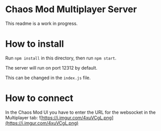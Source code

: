 # Chaos Mod Multiplayer Server
This readme is a work in progress.

# How to install
Run `npm install` in this directory, then run `npm start`.

The server will run on port 12312 by default.

This can be changed in the `index.js` file.

# How to connect
In the Chaos Mod UI you have to enter the URL for the websocket in the Multiplayer tab:
![https://i.imgur.com/4xuVCgL.png](https://i.imgur.com/4xuVCgL.png)